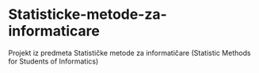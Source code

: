# Statisticke-metode-za-informaticare
Projekt iz predmeta Statističke metode za informatičare (Statistic Methods for Students of Informatics)
